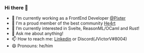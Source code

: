 ### Hi there 👋

- 🔭 I’m currently working as a FrontEnd Developer [@Pixter](https://www.pixtertechnologies.com/)
- 💜 I'm a proud member of the best community [He4rt](https://github.com/he4rt)
- 🌱 I’m currently interested in Svelte, ReasonML/OCaml and Rust!
- 💬 Ask me about anything!
- 📫 How to reach me: [Linkedin](https://linkedin.jvictorv.top) or Discord(JVictorV#8004)
- 😄 Pronouns: he/him
